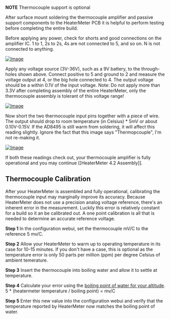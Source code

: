 **NOTE** Thermocouple support is optional

After surface mount soldering the thermocouple amplifier and passive support components to the HeaterMeter PCB it is helpful to perform testing before completing the entire build.

Before applying any power, check for shorts and good connections on the amplifier IC. 1 to 1, 2s to 2s, 4s are not connected to 5, and so on. N is not connected to anything.

[![Image](https://lh4.googleusercontent.com/-Kh_LT5hR6d0/U7LKnSV0zHI/AAAAAAAAB-M/4sOadQlmvtQ/s800/tctest.png)](https://picasaweb.google.com/lh/photo/zE9keGB7s7CKZ6AQei-xmdMTjNZETYmyPJy0liipFm0?feat=embedwebsite)

Apply any voltage source (3V-36V), such as a 9V battery, to the through-holes shown above. Connect positive to 5 and ground to 2 and measure the voltage output at 4, or the big hole connected to 4. The output voltage should be a within 0.1V of the input voltage. Note: Do not apply more than 3.3V after completing assembly of the entire HeaterMeter, only the thermocouple assembly is tolerant of this voltage range!

[![Image](https://lh5.googleusercontent.com/-tzSIMYeJ5fc/U67YFVvNZoI/AAAAAAAAB5c/b1tfShFSBd4/s640/IMG_2178.JPG)](https://picasaweb.google.com/lh/photo/5j-yXLAi8KqRpkfs5NWmJdMTjNZETYmyPJy0liipFm0?feat=embedwebsite)

Now short the two thermocouple input pins together with a piece of wire. The output should drop to room temperature (in Celsius) * 5mV or about 0.10V-0.15V. If the AD8495 is still warm from soldering, it will affect this reading slightly. Ignore the fact that this image says "Thermopcouple", I'm not re-making it.

[![Image](https://lh3.googleusercontent.com/-0rt6xKf4kgE/U7FtumnXQvI/AAAAAAAAB90/Ow9Nng21Xak/s640/IMG_2178.JPG)](https://picasaweb.google.com/lh/photo/lzmhqbW1Ol1GYJtHS0wjINMTjNZETYmyPJy0liipFm0?feat=embedwebsite)

If both these readings check out, your thermocouple amplifier is fully operational and you may continue [[HeaterMeter 4.2 Assembly]].

## Thermocouple Calibration

After your HeaterMeter is assembled and fully operational, calibrating the thermocouple input may marginally improve its accuracy. Because HeaterMeter does not use a precision analog voltage reference, there's an inherent error in the measurement. Luckily this error is relatively constant for a build so it an be calibrated out. A one point calibration is all that is needed to determine an accurate reference voltage.

**Step 1** In the configuration webui, set the thermocouple mV/C to the reference 5 mv/C.

**Step 2** Allow your HeaterMeter to warm up to operating temperature in its case for 10-15 minutes. If you don't have a case, this is optional as the temperature error is only 50 parts per million (ppm) per degree Celsius of ambient temerature.

**Step 3** Insert the thermocouple into boiling water and allow it to settle at temperature.

**Step 4** Calculate your error using the [boiling point of water for your altitude](http://www.engineeringtoolbox.com/boiling-points-water-altitude-d_1344.html). 5 * (heatermeter temperature / boiling point) = mv/C

**Step 5** Enter this new value into the configuration webui and verify that the temperature reported by HeaterMeter now matches the boiling point of water.